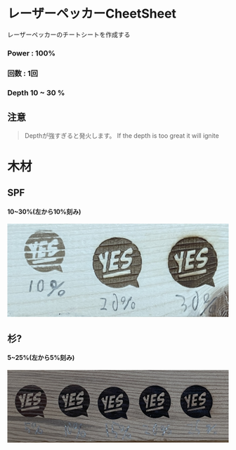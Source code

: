 # レーザーペッカーCheetSheet

レーザーペッカーのチートシートを作成する

### Power : 100%
### 回数 : 1回
### Depth 10 ~ 30 %

## 注意
 >Depthが強すぎると発火します。
 >If the depth is too great it will ignite

# 木材

## SPF

#### 10~30%(左から10%刻み)

![Image](SPF.JPG "SPF")

## 杉?

#### 5~25%(左から5%刻み)

![Image](杉.JPG "杉?")
